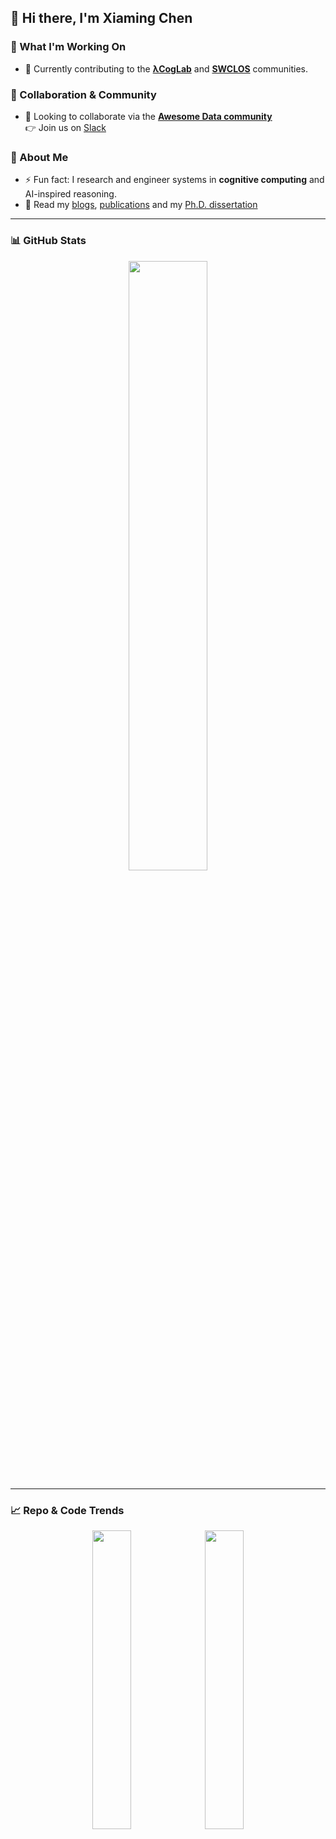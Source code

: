 ## 👋 Hi there, I'm Xiaming Chen

### 🔬 What I'm Working On
- 🚀 Currently contributing to the **[λCogLab](https://github.com/lambdacogito)** and **[SWCLOS](https://github.com/SWCLOS)** communities.

### 🤝 Collaboration & Community
- 🤝 Looking to collaborate via the **[Awesome Data community](https://github.com/awesomedata)**  
  👉 Join us on [Slack](https://awesomedataworld.slack.com)

### 🧠 About Me
- ⚡ Fun fact: I research and engineer systems in **cognitive computing** and AI-inspired reasoning.
- 📓 Read my [blogs](https://www.xiaming.site), [publications](https://scholar.google.com/citations?user=9GzdwPEAAAAJ) and my [Ph.D. dissertation](https://github.com/caesar0301/phd-dissertation)

---

### 📊 GitHub Stats

<div align="center">
  <img src="https://github-readme-stats.vercel.app/api?username=caesar0301&show_icons=true&theme=transparent" width="50%" />
</div>

---

### 📈 Repo & Code Trends

<div align="center">
  <img src="https://api.githubtrends.io/user/svg/caesar0301/repos?time_range=one_year&group=other&theme=classic" width="35%" />
  <img src="https://api.githubtrends.io/user/svg/caesar0301/langs?time_range=one_year&theme=classic" width="35%" />
</div>
